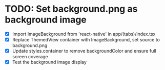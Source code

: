 # TODO: Set background.png as background image

- [x] Import ImageBackground from 'react-native' in app/(tabs)/index.tsx
- [x] Replace ThemedView container with ImageBackground, set source to background.png
- [x] Update styles.container to remove backgroundColor and ensure full screen coverage
- [x] Test the background image display
